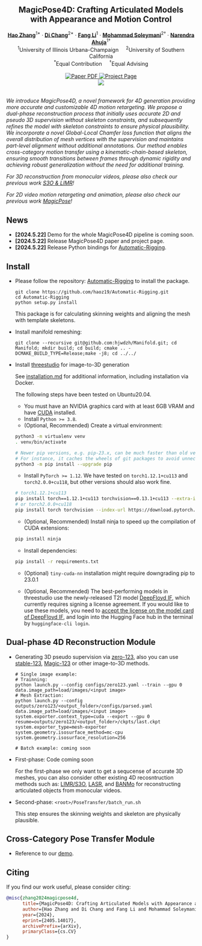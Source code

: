 <p align="center">

  <h2 align="center">MagicPose4D: Crafting Articulated Models <br>with Appearance and Motion Control</h2>
  <p align="center">
    <a href="https://haoz19.github.io/"><strong>Hao Zhang</strong></a><sup>1*</sup>
    ·  
    <a href="https://boese0601.github.io/"><strong>Di Chang</strong></a><sup>2*</sup>
    ·
    <a href="https://www.linkedin.com/in/fang-li-8ab696223/"><strong>Fang Li</strong></a><sup>1</sup>
    ·
    <a href="https://www.ihp-lab.org/"><strong>Mohammad Soleymani</strong></a><sup>2<span>&#8224;</span></sup>
    ·
    <a href="https://vision.ai.illinois.edu/narendra-ahuja/"><strong>Narendra Ahuja</strong></a><sup>1<span>&#8224;</span></sup>
    <br>
    <sup>1</sup>University of Illinois Urbana-Champaign &nbsp;&nbsp;&nbsp; <sup>2</sup>University of Southern California
    <br>
    <sup>*</sup>Equal Contribution &nbsp;&nbsp;&nbsp; <sup><span>&#8224;</span></sup>Equal Advising
    <br>
    </br>
        <a href="https://arxiv.org/abs/2405.14017">
        <img src='https://img.shields.io/badge/arXiv-MagicPose4D-green' alt='Paper PDF'>
        </a>
        <a href='https://boese0601.github.io/magicpose4d/'>
        <img src='https://img.shields.io/badge/Project_Page-MagicPose4D-blue' alt='Project Page'></a>
        <!-- <a href='https://youtu.be/VPJe6TyrT-Y'>
        <img src='https://img.shields.io/badge/YouTube-MagicPose-rgb(255, 0, 0)' alt='Youtube'></a> -->
     </br>
    <table align="center">
        <img src="./figures/hiphop-1-humanoid.gif">
    </table>
</p>

*We introduce MagicPose4D, a novel framework for 4D generation providing more accurate and customizable 4D motion retargeting. We propose a dual-phase reconstruction process that initially uses accurate 2D and pseudo 3D supervision without skeleton constraints, and subsequently refines the model with skeleton constraints to ensure physical plausibility. We incorporate a novel Global-Local Chamfer loss function that aligns the overall distribution of mesh vertices with the supervision and maintains part-level alignment without additional annotations. Our method enables cross-category motion transfer using a kinematic-chain-based skeleton, ensuring smooth transitions between frames through dynamic rigidity and achieving robust generalization without the need for additional training.*

*For 3D reconstruction from monocular videos, please also check our previous work [S3O & LIMR](https://github.com/haoz19/LIMR)!*

*For 2D video motion retargeting and animation, please also check our previous work <a href="https://github.com/Boese0601/MagicDance">MagicPose</a>!*



## News
* **[2024.5.22]** Demo for the whole MagicPose4D pipeline is coming soon.
* **[2024.5.22]** Release MagicPose4D paper and project page.
* **[2024.5.22]** Release Python bindings for [Automatic-Rigging](https://github.com/haoz19/Automatic-Rigging).


## Install

* Please follow the repository: [Automatic-Rigging](https://github.com/haoz19/Automatic-Rigging) to install the package.
  ```
  git clone https://github.com/haoz19/Automatic-Rigging.git
  cd Automatic-Rigging
  python setup.py install
  ```

  This package is for calculating skinning weights and aligning the mesh with template skeletons.

* Install manifold remeshing:
  ```
  git clone --recursive git@github.com:hjwdzh/Manifold.git; cd Manifold; mkdir build; cd build; cmake .. -DCMAKE_BUILD_TYPE=Release;make -j8; cd ../../
  ```

* Install [threestudio](https://github.com/threestudio-project/threestudio) for image-to-3D generation
  
  See [installation.md](docs/installation.md) for additional information, including installation via Docker.
  
  The following steps have been tested on Ubuntu20.04.
  
  - You must have an NVIDIA graphics card with at least 6GB VRAM and have [CUDA](https://developer.nvidia.com/cuda-downloads) installed.
  - Install `Python >= 3.8`.
  - (Optional, Recommended) Create a virtual environment:
  
  ```sh
  python3 -m virtualenv venv
  . venv/bin/activate
  
  # Newer pip versions, e.g. pip-23.x, can be much faster than old versions, e.g. pip-20.x.
  # For instance, it caches the wheels of git packages to avoid unnecessarily rebuilding them later.
  python3 -m pip install --upgrade pip
  ```
  
  - Install `PyTorch >= 1.12`. We have tested on `torch1.12.1+cu113` and `torch2.0.0+cu118`, but other versions should also work fine.
  
  ```sh
  # torch1.12.1+cu113
  pip install torch==1.12.1+cu113 torchvision==0.13.1+cu113 --extra-index-url https://download.pytorch.org/whl/cu113
  # or torch2.0.0+cu118
  pip install torch torchvision --index-url https://download.pytorch.org/whl/cu118
  ```
  
  - (Optional, Recommended) Install ninja to speed up the compilation of CUDA extensions:
  
  ```sh
  pip install ninja
  ```
  
  - Install dependencies:
  
  ```sh
  pip install -r requirements.txt
  ```
  
  - (Optional) `tiny-cuda-nn` installation might require downgrading pip to 23.0.1
  
  - (Optional, Recommended) The best-performing models in threestudio use the newly-released T2I model [DeepFloyd IF](https://github.com/deep-floyd/IF), which currently requires signing a license agreement. If you would like to use these models, you need to [accept the license on the model card of DeepFloyd IF](https://huggingface.co/DeepFloyd/IF-I-XL-v1.0), and login into the Hugging Face hub in the terminal by `huggingface-cli login`.

  

## Dual-phase 4D Reconstruction Module

* Generating 3D pseudo supervision via [zero-123](https://zero123.cs.columbia.edu/), also you can use [stable-123](https://stability.ai/stable-3d), [Magic-123](https://guochengqian.github.io/project/magic123/) or other image-to-3D methods.
  ```
  # Single image example:
  # Trainning:
  python launch.py --config configs/zero123.yaml --train --gpu 0 data.image_path=load/images/<input image>
  # Mesh Extraction:
  python launch.py --config outputs/zero123/<output_folder>/configs/parsed.yaml data.image_path=load/images/<input image> system.exporter.context_type=cuda --export --gpu 0 resume=outputs/zero123/<output_folder>/ckpts/last.ckpt  system.exporter_type=mesh-exporter system.geometry.isosurface_method=mc-cpu system.geometry.isosurface_resolution=256
  
  # Batch example: coming soon
  ```
  
* First-phase: Code coming soon
  
  For the first-phase we only want to get a sequcense of accurate 3D meshes, you can also consider other existing 4D recosntruction methods such as: [LIMR/S3O](https://github.com/haoz19/LIMR), [LASR](https://github.com/google/lasr), and [BANMo](https://github.com/facebookresearch/banmo) for reconstructing articulated objects from monocular videos.
* Second-phase: `<root>/PoseTransfer/batch_run.sh`
  
  This step ensures the skinning weights and skeleton are physically plausible.

## Cross-Category Pose Transfer Module

* Reference to our [demo](https://github.com/haoz19/MagicPose4D/blob/main/PoseTransfer/PoseTransfer_demo.ipynb).


## Citing
If you find our work useful, please consider citing:
```BibTeX
@misc{zhang2024magicpose4d,
      title={MagicPose4D: Crafting Articulated Models with Appearance and Motion Control}, 
      author={Hao Zhang and Di Chang and Fang Li and Mohammad Soleymani and Narendra Ahuja},
      year={2024},
      eprint={2405.14017},
      archivePrefix={arXiv},
      primaryClass={cs.CV}
}
```




